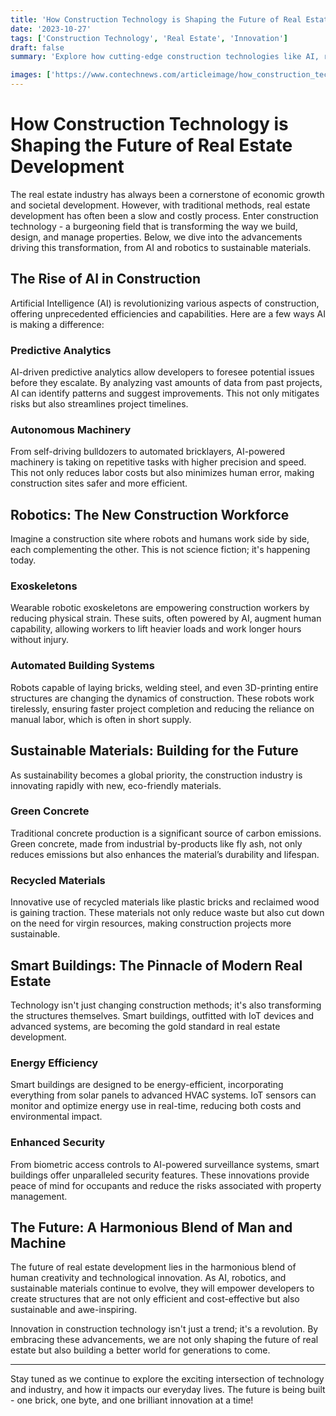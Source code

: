 ```yaml
---
title: 'How Construction Technology is Shaping the Future of Real Estate Development'
date: '2023-10-27'
tags: ['Construction Technology', 'Real Estate', 'Innovation']
draft: false
summary: 'Explore how cutting-edge construction technologies like AI, robotics, and sustainable materials are revolutionizing the real estate industry, making it more efficient, cost-effective, and sustainable.'

images: ['https://www.contechnews.com/articleimage/how_construction_technology_is_shaping_the_future_of_real_estate_development.webp']
---
```


# How Construction Technology is Shaping the Future of Real Estate Development

The real estate industry has always been a cornerstone of economic growth and societal development. However, with traditional methods, real estate development has often been a slow and costly process. Enter construction technology - a burgeoning field that is transforming the way we build, design, and manage properties. Below, we dive into the advancements driving this transformation, from AI and robotics to sustainable materials.

## The Rise of AI in Construction

Artificial Intelligence (AI) is revolutionizing various aspects of construction, offering unprecedented efficiencies and capabilities. Here are a few ways AI is making a difference:

### Predictive Analytics

AI-driven predictive analytics allow developers to foresee potential issues before they escalate. By analyzing vast amounts of data from past projects, AI can identify patterns and suggest improvements. This not only mitigates risks but also streamlines project timelines.

### Autonomous Machinery

From self-driving bulldozers to automated bricklayers, AI-powered machinery is taking on repetitive tasks with higher precision and speed. This not only reduces labor costs but also minimizes human error, making construction sites safer and more efficient.

## Robotics: The New Construction Workforce

Imagine a construction site where robots and humans work side by side, each complementing the other. This is not science fiction; it's happening today.

### Exoskeletons

Wearable robotic exoskeletons are empowering construction workers by reducing physical strain. These suits, often powered by AI, augment human capability, allowing workers to lift heavier loads and work longer hours without injury.

### Automated Building Systems

Robots capable of laying bricks, welding steel, and even 3D-printing entire structures are changing the dynamics of construction. These robots work tirelessly, ensuring faster project completion and reducing the reliance on manual labor, which is often in short supply.

## Sustainable Materials: Building for the Future

As sustainability becomes a global priority, the construction industry is innovating rapidly with new, eco-friendly materials.

### Green Concrete

Traditional concrete production is a significant source of carbon emissions. Green concrete, made from industrial by-products like fly ash, not only reduces emissions but also enhances the material’s durability and lifespan.

### Recycled Materials

Innovative use of recycled materials like plastic bricks and reclaimed wood is gaining traction. These materials not only reduce waste but also cut down on the need for virgin resources, making construction projects more sustainable.

## Smart Buildings: The Pinnacle of Modern Real Estate

Technology isn't just changing construction methods; it's also transforming the structures themselves. Smart buildings, outfitted with IoT devices and advanced systems, are becoming the gold standard in real estate development.

### Energy Efficiency

Smart buildings are designed to be energy-efficient, incorporating everything from solar panels to advanced HVAC systems. IoT sensors can monitor and optimize energy use in real-time, reducing both costs and environmental impact.

### Enhanced Security

From biometric access controls to AI-powered surveillance systems, smart buildings offer unparalleled security features. These innovations provide peace of mind for occupants and reduce the risks associated with property management.

## The Future: A Harmonious Blend of Man and Machine

The future of real estate development lies in the harmonious blend of human creativity and technological innovation. As AI, robotics, and sustainable materials continue to evolve, they will empower developers to create structures that are not only efficient and cost-effective but also sustainable and awe-inspiring.

Innovation in construction technology isn't just a trend; it's a revolution. By embracing these advancements, we are not only shaping the future of real estate but also building a better world for generations to come.

---

Stay tuned as we continue to explore the exciting intersection of technology and industry, and how it impacts our everyday lives. The future is being built - one brick, one byte, and one brilliant innovation at a time!